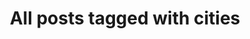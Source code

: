 ---
layout: tag
title: "All posts tagged with cities"
permalink: /weblog/tags/cities/
taxonomy: cities
---